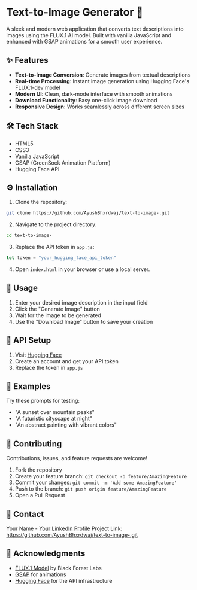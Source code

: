 # Text-to-Image Generator 🎨

A sleek and modern web application that converts text descriptions into images using the FLUX.1 AI model. Built with vanilla JavaScript and enhanced with GSAP animations for a smooth user experience.

## ✨ Features

- **Text-to-Image Conversion**: Generate images from textual descriptions
- **Real-time Processing**: Instant image generation using Hugging Face's FLUX.1-dev model
- **Modern UI**: Clean, dark-mode interface with smooth animations
- **Download Functionality**: Easy one-click image download
- **Responsive Design**: Works seamlessly across different screen sizes

## 🛠️ Tech Stack

- HTML5
- CSS3
- Vanilla JavaScript
- GSAP (GreenSock Animation Platform)
- Hugging Face API

## ⚙️ Installation

1. Clone the repository:
```bash
git clone https://github.com/AyushBhxrdwaj/text-to-image-.git
```

2. Navigate to the project directory:
```bash
cd text-to-image-
```

3. Replace the API token in `app.js`:
```javascript
let token = "your_hugging_face_api_token"
```

4. Open `index.html` in your browser or use a local server.

## 📝 Usage

1. Enter your desired image description in the input field
2. Click the "Generate Image" button
3. Wait for the image to be generated
4. Use the "Download Image" button to save your creation

## 🔑 API Setup

1. Visit [Hugging Face](https://huggingface.co/)
2. Create an account and get your API token
3. Replace the token in `app.js`

## 🎯 Examples

Try these prompts for testing:
- "A sunset over mountain peaks"
- "A futuristic cityscape at night"
- "An abstract painting with vibrant colors"

## 🤝 Contributing

Contributions, issues, and feature requests are welcome!

1. Fork the repository
2. Create your feature branch: `git checkout -b feature/AmazingFeature`
3. Commit your changes: `git commit -m 'Add some AmazingFeature'`
4. Push to the branch: `git push origin feature/AmazingFeature`
5. Open a Pull Request

## 🔗 Contact

Your Name - [Your LinkedIn Profile](linkedin.com/in/ayushbhxrdwaj007)
Project Link: https://github.com/AyushBhxrdwaj/text-to-image-.git

## 🙏 Acknowledgments

- [FLUX.1 Model](https://huggingface.co/black-forest-labs/FLUX.1-dev) by Black Forest Labs
- [GSAP](https://greensock.com/gsap/) for animations
- [Hugging Face](https://huggingface.co/) for the API infrastructure
